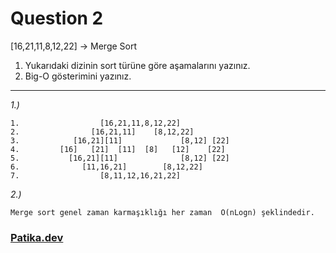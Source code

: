 # Question 2

[16,21,11,8,12,22] -> Merge Sort

1) Yukarıdaki dizinin sort türüne göre aşamalarını yazınız.
2) Big-O gösterimini yazınız.

---

*1.)* 

```
1.                  [16,21,11,8,12,22]
2.                [16,21,11]    [8,12,22]
3.            [16,21][11]             [8,12] [22] 
4.         [16]   [21]  [11]  [8]   [12]    [22]
5.           [16,21][11]              [8,12] [22]  
6.              [11,16,21]        [8,12,22]
7.                  [8,11,12,16,21,22]
```

*2.)*  
```
Merge sort genel zaman karmaşıklığı her zaman  O(nLogn) şeklindedir.

```


### **[Patika.dev](https://app.patika.dev/)**
